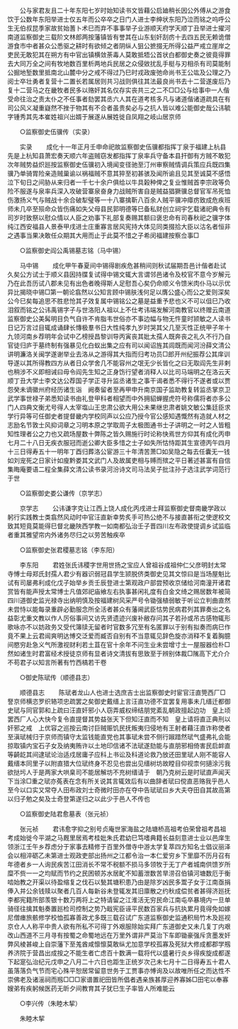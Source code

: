 <!-- { "loadSidebar": true } -->
　　公与家君友且二十年东阳七岁时始知读书文皆藉公启廸稍长因公外傅从之游食饮于公数年东阳举进士仅五年而公卒卒之日门人进士李绅状东阳乃泣而铭之呜呼公生无伯叔昆季家故贫始蓍卜术巳而弃不事事举子业游顺天府学天顺丁丑举进士擢河南道监察御史三载阶文林郎两按藩镇皆有誉其在山东刬奸刮疠十去四五民无赖诡僧游食市中者甚众公悉驱之耕时有欲倾之者阴纵人狙公摭掇无所得公益严戒立崖岸之吏民无敢犯其在朔方有中官出镇横敛荼毒人莫敢抵牾公首状白都御史奏之彼竟得罪去大同万全之间有牧地数百里析两地兵民居之众侵敓扰乱手梃与刃相杀有司莫能制公掘地堑数里抵南北山麓中分之戒不得过乃巳时戎政废弛命尚书王公竑及公理之乃阅士卒壮勇者复营十二置长若属居则共习战则俱往其法最良尚书去十二营遂废后乃复十二营马之在畿牧者民多以赂奸其名仅存实丧共三之二不□□公与给事中一人偕受命往治之责太仆之不任事者劾罢其丞六人其在道考核多凡与诸道偕诸道疏具在有司公风义凝重嶷然不挫于物其有不合者虽贵矣必与之抗人皆以难公能御史哉公讳毓字锺秀其先本崔姓祖兴出婿于展遂从展姓徙自凤翔之岐山居京师 

　　○监察御史伍骥传（实录） 

　　实录 
　　成化十一年正月壬申命祀故监察御史伍骥都指挥丁泉于福建上杭县先是上杭知县萧宏奏天顺六年盗贼窃发都指挥丁泉率兵守备本县扞御有方贼不敢犯次年贼势益炽廵按监察御史伍骥初入境闻变径驰至汀州审察贼情调兵策应兵既四集骥乃单骑胃险亲造贼巢谕以祸福贼不意其猝至初甚骇及闻所谕且见其至诚莫不感悟泣下旬日之间胁从来归者一千七十余户俱给以牛具榖种俾之复业惟贼首李宗政等负险不服遂与泉率兵深入攻破营寨泉奋身力战贼所害自是贼益猖獗骥总督官军吊死恤伤激扬义气与贼战十余合破犁璧等一十八寨擒靳八百余人贼平骥冲瘴疠致成危疾班师未几卒至殒命众皆伤痛如失父母县民郭明德等巳备私财创立祠宇乞载诸祀典令有司岁时致祭以慰众情以人臣之劝事下礼部复奏赐其额曰褒忠命有司春秋祀之骥字体纯江西安福县人景泰甲戌进士庄重寡言居风宪持大体见同类掇拾大臣以沽名者恒非之遇事当果决敢任众期其大用而止于此莫不惜之子希闵福建按察佥事□ 

　　○监察御史阎公禹锡墓志铭（马中锡） 

　　马中锡 
　　成化甲午春夏间中锡得剧疾危甚稍间则秋试届期吾邑计偕者赴试久矣公方试士于顺义县因持牒复试得中锡文辄大言谓邻邑诸令及校官不意今岁解元乃在此吾历试八郡未见有出色者晚得斯人足慰吾心矣仍命顺义令馈米肉仆马以示优异比揭晓中锡□第一朝论翕然以公知言顾中锡肤浅何足以膺公盛心而公之爱则深矣公今巳矣每追思不胜悲怆其子效复属中锡铭公之墓是益重予悲也义不可以伹巳乃收泪叙而铭之公讳禹锡字子与世洛阳人祖以上不仕考讳端发解河南教官以终赠云南道监察御史公美髯明目负气自许不肯脂韦世俗亦不事边幅与物无忤童时颕敏之人读书日记万言过目辄成诵肆长慱极羣书日大性纯孝九岁时哭其父几至灭性正统甲子年十九领河南乡荐明年会试中乙榜授昌黎训导丙寅丧其妣太孺人既奔丧之礼久不行乃自官徒归庐于墓终制有强暴见化白蚁出集之应有司以闻诏旌其闾既而闻河汾薛文清公讲明濂洛关闽学遂谢举业去洛从之游得其大指而归考功员□郎开州纪振荐公其庠训导遂以其所得教四方从者日众学舍几不能容州之氓无少长皆化之曰无取阎先生非剌也稍涉不义即相诫曰毋令阎先生知之正身饬行望者消释人以比司马端明之在洛云天顺丁丑大学士李文达公荐国子学正寻升监丞诸生之事干谒者悉不得行不遂者或以贾怨癸未谪徽州府经历诸生诣　阙奏留者至再甲申升南京国子监助教复转监丞掌京卫武学事世禄子弟悉知读书由礼登甲科者相望而中外拥貂蝉握虎符号称儒将者亦多公门人四典文衡尤号得人太宰塩山王忠肃公欲大用公未果继忠肃者姚文敏公集廷臣求学行异等可任御史者提督畿内学校同声以公应乃授今官公感知遇慨然有造就人材之志励名节敦士风抑词章之习明本原之学取周子太极图通书士子讲明之一时之人皆粗知性理者公之力也又疏场屋数十弊陈之皆久赐施行时论称快焉世方仰其有成化丙申七月二十八日无疾衣服冠而逝公卿大臣多惜之士子如失所怙恃距其生宣德丙午四月十三日得寿五十一明年丁酉归葬洛公宦游三十年清苦萧□如吴隐之每去任囊无一钱如刘宠死之日家计如廋黔娄其文武门人及故属吏相与赙而殡之平日著述甚富有自信集晦庵要语二程全集薛文清公读书录河汾诗文司马法吴子批注孙子选注武学词范行于世 

　　○监察御史娄公谦传（京学志） 

　　京学志 
　　公讳谦字克让江西上饶人成化丙戌进士拜监察御史督南畿学政以躬行实践教士类翕然风动时中官汪直新幸势炙手可热公绝不与接直甚衔之使逻校文致其短竟莫能得巳督北畿陜西学教一如南都弘治壬子晋四川左布政使提调乡试监临者重其雅望帘内外诸务尽归之以劳苦触疾卒 

　　○监察御史张君稷墓志铭（李东阳） 

　　李东阳 
　　君姓张氏讳稷字世用世扬之宝应人曾祖谷成祖仲仁父彦明封太常寺愽士母郑氏封孺人君少有器识弱冠县学生颕脱侪类御史见其文惊曰是当场屋魁比试有司屡弗利成化戊子始举乡贡壬辰登进士第观政户部尝预收京储给河南潼开诸君赏皆有能声授太常博士凡值郊祀庙飨左右执事甚闲礼度有白金文绮之赐居数年被简四川道御史监光禄寺出纳明慎及按福建树风采严号令锄强植弱敏于听讼立判曲直然未尝恃以能每录重辟必勤服念所全活者甚众有藩阃武臣怙势民病君列其罪奏出之名益彰尤重文教以作人厉俗事间又访先贤遗迹兴废补敝存问其子若孙或吊古感物辄形歌咏亦不以妨政务又受代簿牍无留者时官数多冗至有名匿罪以于别有拟奏而病巳作竟不果上云君闿爽明达愽交泛爱而臧否自别有不当意辄见辞色旋亦消释不复着胸臆间愍穷赴急义气所激视财利若土苴在官十余年不问生业未尝增寸土一屋服器俭朴□然如诸生时君富经术授徒京师有显者诗文清拔有思致至于辨别体裁□隲高下尤介介不苟君子以知言所著有竹西槁若干卷 

　　○御史陈珷传（顺德县志） 

　　顺德县志 
　　陈珷者龙山人也进士选庶吉士出监察御史时宦官汪直筦西厂□詧京师横恣罗织辂项忠疏罢之矣御史戴缙上言汪直功德不宜罢复用事未几缙迁都御史珷与同官郭和上疏曰汪直奸邪小人窃弄威权缔结朋党紊乱朝政擅起边功　皇上顷罢西厂人心大快今复令直提督其势益张天下但知汪直而不知　皇上请将直正典刑以奸邪之戒　上优容之巡按云南讨巨贼赈饥民抚叛夷归侵地有王射者藉汪直诈称使者至滇珷械归于京师而镇守太监钱能直党也其事珷未尝不侧行踧踖然珷气盛弗礼会能掠取镇内宝石子女及纳夷贿许以土地印信诸不法珷遂劾能与直朋邪相倚害民启衅直等齮龁其间逮珷论治适戍居庸子应科上书讼及科道论救乃放还田里珷人刚不能容人戴缙本同里子以附直猎大位珷终身不忍见也尝出见缙树坊故瞠目仰视柰何擿涂污我欲挞圬人于是两家大哄臬司不能居解坊不充树缙请于　朝乃克树云是时珷直声闻天下当涂□重之珷亦菟表在念有所关说其言辄效后有以曲辞者珷曰傥直恶赂我乎邑人至今以口实又常夺人田布政刘士奇微时田亦在夺中告珷珷曰乡大夫夺田自其故高第以归子勉之矣及士奇登第遂归之以此少于邑人不传也 

　　○监察御史陆君愈墓表（张元祯） 

　　张元祯 
　　君讳愈字抑之别号贞庵世家海盐之陆塘桥高祖考伯荣曾祖考昌祖考成始徙今平湖之马厩里居焉考桂妣朱氏君幼巳笃嗜典籍长益刻意进士业以邑庠生领浙江壬午乡荐虑分于家事去精修于百里外僧寺中游太学复萃四方知名士倡议丽泽会以相淬砺乙未第进士观政吏部出扬州之江都令治一本仁爱穷乡下里靡不历月召有年德者乡一人询民疾苦江田消长不常不税额不损马多领牧于无丁产者城南供馈岁所糜不赀一一之均赋而节约之民困顿苏水居甿不知蓄泄数苦旱涝召伯镇河塘数厄于衡啮始教之开渠以待盈缩复之伐石以甃其塘积患乃由是除岁凶民多鬻子女于江南亟捐俸入并公余钱赎以聚者几百人每新谷未登辄发其旧廪散之约秋成偿贫者甚得济廵抚李都宪籍所部羡银十数万两将上之特请留之江淮活无穷民命江南屯卒暴境内一旦单骑径往擒其魁奏置廵检司控制之势乃戢宪臣诬平民数百家兵与抗执累月竟得免如嫁尼僧瘗旅骸修学校恤孤寡善政尤多既三载召试广东道监察御史监通积局竹木及廵视京仓人人称平中贵人欲有所私不可得丁外艰服除始实拜广东道御史又未几复丁内艰改山西道不三月寻有按蜀之命蜀地远在万里外谓非严莫治下车即锄豪强斥贪墨发奸弊风棱甚峻上自崇藩下至羗酋咸懔懔莫敢纵尤加意学校孤寡及死狱大修成都郡学剏养济院于营昌出成按之不能生者亡虑百十数满一载将代以盛暑行炎乡得疾旋成都遂下起寔弘治纪元戊申之八月二十六日也距生正统岁次己未七月十二日得寿五十君人虽落落负气节而宅心殊平恕居常留意世务于工贾事亦愽询及以故唯所任之而达性不崇佛老及诸滛祠而剏□□□家谱置祀田皆所倡者遇亲族甚厚迎养寡姊□田宅以奉寡嫂弟有疾躬候医药无昕夕间教育其子犹巳生子率皆人所难能云 

　　○李兴传（朱睦木挈） 

　　朱睦木挈 

